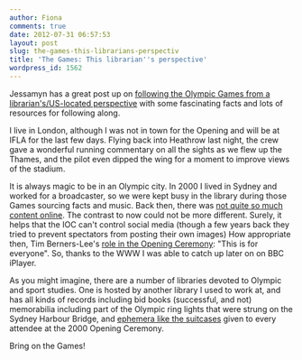 ```yaml
---
author: Fiona
comments: true
date: 2012-07-31 06:57:53
layout: post
slug: the-games-this-librarians-perspectiv
title: 'The Games: This librarian''s perspective'
wordpress_id: 1562
---
```


Jessamyn has a great post up on [following the Olympic Games from a librarian's/US-located perspective](http://www.librarian.net/stax/3886/a-librarians-guide-to-watching-the-olympics/) with some fascinating facts and lots of resources for following along.

I live in London, although I was not in town for the Opening and will be at IFLA for the last few days. Flying back into Heathrow last night, the crew gave a wonderful running commentary on all the sights as we flew up the Thames, and the pilot even dipped the wing for a moment to improve views of the stadium. 

It is always magic to be in an Olympic city. In 2000 I lived in Sydney and worked for a broadcaster, so we were kept busy in the library during those Games sourcing facts and music. Back then, there was [not quite so much content online](http://pandora.nla.gov.au/col/4006). The contrast to now could not be more different. Surely, it helps that the IOC can't control social media (though a few years back they tried to prevent spectators from posting their own images) How appropriate then, Tim Berners-Lee's [role in the Opening Ceremony](https://twitter.com/timberners_lee/status/228960085672599552): "This is for everyone". So, thanks to the WWW I was able to catch up later on on BBC iPlayer. 

As you might imagine, there are a number of libraries devoted to Olympic and sport studies. One is hosted by another library I used to work at, and has all kinds of records including bid books (successful, and not) memorabilia including part of the Olympic ring lights that were strung on the Sydney Harbour Bridge, and [ephemera like the suitcases](http://www.flickr.com/photos/utslibrary/sets/72157624770688440/) given to every attendee at the 2000 Opening Ceremony.

Bring on the Games! 
